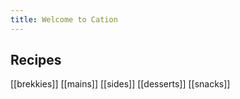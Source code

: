 ```yaml
---
title: Welcome to Cation
---
```

## Recipes
[[brekkies]]
[[mains]]
[[sides]]
[[desserts]]
[[snacks]]